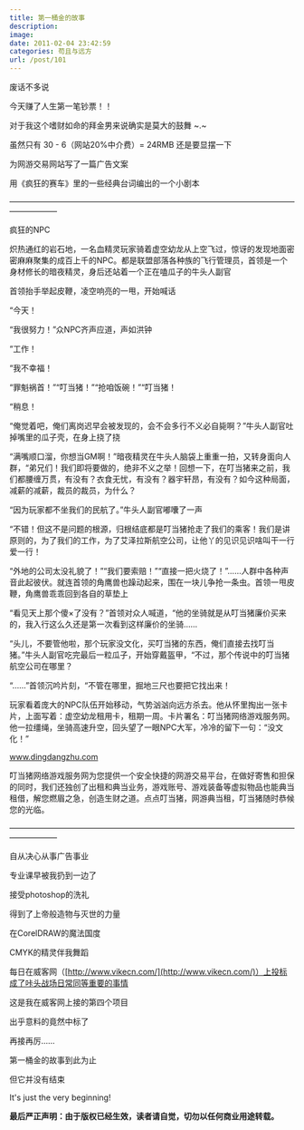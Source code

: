 ```yaml
---
title: 第一桶金的故事
description: 
image: 
date: 2011-02-04 23:42:59
categories: 苟且与远方
url: /post/101
---
```


废话不多说

今天赚了人生第一笔钞票！！

对于我这个嗜财如命的拜金男来说确实是莫大的鼓舞    ~.~

虽然只有 30 - 6（网站20%中介费）= 24RMB 还是要显摆一下

为网游交易网站写了一篇广告文案

用《疯狂的赛车》里的一些经典台词编出的一个小剧本

——————————————————————————————————————————

疯狂的NPC

炽热通红的岩石地，一名血精灵玩家骑着虚空幼龙从上空飞过，惊讶的发现地面密密麻麻聚集的成百上千的NPC。都是联盟部落各种族的飞行管理员，首领是一个身材修长的暗夜精灵，身后还站着一个正在嗑瓜子的牛头人副官

首领抬手举起皮鞭，凌空响亮的一甩，开始喊话

“今天！

“我很努力！”众NPC齐声应道，声如洪钟

“工作！

“我不幸福！

“罪魁祸首！”“叮当猪！”“抢咱饭碗！”“叮当猪！

“稍息！

“俺觉着吧，俺们离岗迟早会被发现的，会不会多行不义必自毙啊？”牛头人副官吐掉嘴里的瓜子壳，在身上挠了挠

“满嘴顺口溜，你想当GM啊！”暗夜精灵在牛头人脑袋上重重一拍，又转身面向人群，“弟兄们！我们即将要做的，绝非不义之举！回想一下，在叮当猪来之前，我们都腰缠万贯，有没有？衣食无忧，有没有？器宇轩昂，有没有？如今这种局面，减薪的减薪，裁员的裁员，为什么？

“因为玩家都不坐我们的民航了。”牛头人副官嘟囔了一声

“不错！但这不是问题的根源，归根结底都是叮当猪抢走了我们的乘客！我们是讲原则的，为了我们的工作，为了艾泽拉斯航空公司，让他丫的见识见识啥叫干一行爱一行！

“外地的公司太没礼貌了！”“我们要索赔！”“直接一把火烧了！”……人群中各种声音此起彼伏。就连首领的角鹰兽也躁动起来，围在一块儿争抢一条虫。首领一甩皮鞭，角鹰兽乖乖回到各自的草垫上

“看见天上那个傻×了没有？”首领对众人喊道，“他的坐骑就是从叮当猪廉价买来的，我入行这么久还是第一次看到这样廉价的坐骑……

“头儿，不要管他啦，那个玩家没文化，买叮当猪的东西，俺们直接去找叮当猪。”牛头人副官吃完最后一粒瓜子，开始穿戴盔甲，“不过，那个传说中的叮当猪航空公司在哪里？

“……”首领沉吟片刻，“不管在哪里，掘地三尺也要把它找出来！

玩家看着庞大的NPC队伍开始移动，气势汹汹向远方杀去。他从怀里掏出一张卡片，上面写着：虚空幼龙租用卡，租期一周。卡片署名：叮当猪网络游戏服务网。他一拉缰绳，坐骑高速升空，回头望了一眼NPC大军，冷冷的留下一句：“没文化！”

www.dingdangzhu.com

叮当猪网络游戏服务网为您提供一个安全快捷的网游交易平台，在做好寄售和担保的同时，我们还独创了出租和典当业务，游戏账号、游戏装备等虚拟物品也能典当租借，解您燃眉之急，创造生财之道。点点叮当猪，网游典当租，叮当猪随时恭候您的光临。

——————————————————————————————————————————

自从决心从事广告事业

专业课早被我扔到一边了

接受photoshop的洗礼

得到了上帝般造物与灭世的力量

在CorelDRAW的魔法国度

CMYK的精灵伴我舞蹈

每日在威客网（[http://www.vikecn.com/](http://www.vikecn.com/)）上投标成了咔头战场日常同等重要的事情

这是我在威客网上接的第四个项目

出乎意料的竟然中标了

再接再厉……

第一桶金的故事到此为止

但它并没有结束

It's just the very beginning!

**最后严正声明：由于版权已经生效，读者请自觉，切勿以任何商业用途转载。**